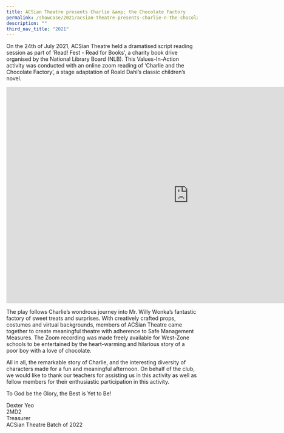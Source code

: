 ```yaml
---
title: ACSian Theatre presents Charlie &amp; the Chocolate Factory
permalink: /showcase/2021/acsian-theatre-presents-charlie-n-the-chocolate-factory/
description: ""
third_nav_title: "2021"
---
```

On the 24th of July 2021, ACSian Theatre held a dramatised script reading session as part of ‘Read! Fest - Read for Books’, a charity book drive organised by the National Library Board (NLB). This Values-In-Action activity was conducted with an online zoom reading of ‘Charlie and the Chocolate Factory’, a stage adaptation of Roald Dahl’s classic children’s novel.

<iframe allowfullscreen="true" height="569" width="960" frameborder="0" src="https://docs.google.com/presentation/d/e/2PACX-1vQWU4jMn0XgLcZVtzBEMR9MQMlmEHCWTa7nBgDu38yU4cNQGDoj45faTOfInko5VcBP_C8pSo8cdtPa/embed?start=false&amp;loop=false&amp;delayms=3000"></iframe>

The play follows Charlie’s wondrous journey into Mr. Willy Wonka’s fantastic factory of sweet treats and surprises. With creatively crafted props, costumes and virtual backgrounds, members of ACSian Theatre came together to create meaningful theatre with adherence to Safe Management Measures. The Zoom recording was made freely available for West-Zone schools to be entertained by the heart-warming and hilarious story of a poor boy with a love of chocolate.&nbsp;

  

All in all, the remarkable story of Charlie, and the interesting diversity of characters made for a fun and meaningful afternoon. On behalf of the club, we would like to thank our teachers for assisting us in this activity as well as fellow members for their enthusiastic participation in this activity.

  

To God be the Glory, the Best is Yet to Be!

Dexter Yeo<br>
2MD2<br>
Treasurer<br>
ACSian Theatre Batch of 2022
